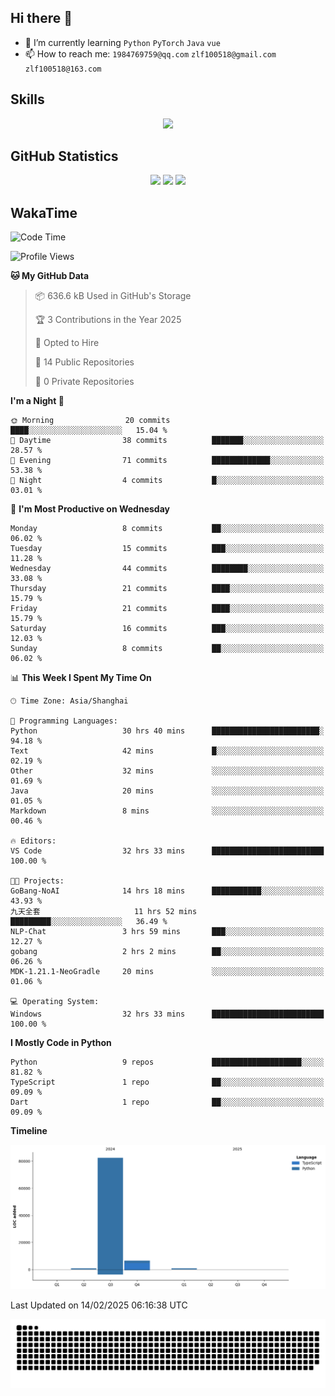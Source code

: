 ## Hi there 👋

- 🌱 I’m currently learning `Python` `PyTorch` `Java` `vue`
- 📫 How to reach me: `1984769759@qq.com` `zlf100518@gmail.com` `zlf100518@163.com`

## Skills
<div align="center"> <img src="https://skillicons.dev/icons?i=python,linux,git,github,html,css,js,ts" /> </div>

## GitHub Statistics

<div align="center">
  <img src="https://github-readme-stats.vercel.app/api?username=CloudSwordSage&show_icons=true&theme=tokyonight" />
  <img src="https://github-readme-stats.vercel.app/api/top-langs/?username=CloudSwordSage&show_icons=true&theme=tokyonight" />
  <img src="https://github-readme-activity-graph.vercel.app/graph?username=CloudSwordSage&theme=xcode" />
</div>

## WakaTime

<!--START_SECTION:waka-->
![Code Time](http://img.shields.io/badge/Code%20Time-406%20hrs%2031%20mins-blue)

![Profile Views](http://img.shields.io/badge/Profile%20Views-0-blue)

**🐱 My GitHub Data** 

> 📦 636.6 kB Used in GitHub's Storage 
 > 
> 🏆 3 Contributions in the Year 2025
 > 
> 💼 Opted to Hire
 > 
> 📜 14 Public Repositories 
 > 
> 🔑 0 Private Repositories 
 > 
**I'm a Night 🦉** 

```text
🌞 Morning                20 commits          ████░░░░░░░░░░░░░░░░░░░░░   15.04 % 
🌆 Daytime                38 commits          ███████░░░░░░░░░░░░░░░░░░   28.57 % 
🌃 Evening                71 commits          █████████████░░░░░░░░░░░░   53.38 % 
🌙 Night                  4 commits           █░░░░░░░░░░░░░░░░░░░░░░░░   03.01 % 
```
📅 **I'm Most Productive on Wednesday** 

```text
Monday                   8 commits           ██░░░░░░░░░░░░░░░░░░░░░░░   06.02 % 
Tuesday                  15 commits          ███░░░░░░░░░░░░░░░░░░░░░░   11.28 % 
Wednesday                44 commits          ████████░░░░░░░░░░░░░░░░░   33.08 % 
Thursday                 21 commits          ████░░░░░░░░░░░░░░░░░░░░░   15.79 % 
Friday                   21 commits          ████░░░░░░░░░░░░░░░░░░░░░   15.79 % 
Saturday                 16 commits          ███░░░░░░░░░░░░░░░░░░░░░░   12.03 % 
Sunday                   8 commits           ██░░░░░░░░░░░░░░░░░░░░░░░   06.02 % 
```


📊 **This Week I Spent My Time On** 

```text
🕑︎ Time Zone: Asia/Shanghai

💬 Programming Languages: 
Python                   30 hrs 40 mins      ████████████████████████░   94.18 % 
Text                     42 mins             █░░░░░░░░░░░░░░░░░░░░░░░░   02.19 % 
Other                    32 mins             ░░░░░░░░░░░░░░░░░░░░░░░░░   01.69 % 
Java                     20 mins             ░░░░░░░░░░░░░░░░░░░░░░░░░   01.05 % 
Markdown                 8 mins              ░░░░░░░░░░░░░░░░░░░░░░░░░   00.46 % 

🔥 Editors: 
VS Code                  32 hrs 33 mins      █████████████████████████   100.00 % 

🐱‍💻 Projects: 
GoBang-NoAI              14 hrs 18 mins      ███████████░░░░░░░░░░░░░░   43.93 % 
九天全套                     11 hrs 52 mins      █████████░░░░░░░░░░░░░░░░   36.49 % 
NLP-Chat                 3 hrs 59 mins       ███░░░░░░░░░░░░░░░░░░░░░░   12.27 % 
gobang                   2 hrs 2 mins        ██░░░░░░░░░░░░░░░░░░░░░░░   06.26 % 
MDK-1.21.1-NeoGradle     20 mins             ░░░░░░░░░░░░░░░░░░░░░░░░░   01.06 % 

💻 Operating System: 
Windows                  32 hrs 33 mins      █████████████████████████   100.00 % 
```

**I Mostly Code in Python** 

```text
Python                   9 repos             ████████████████████░░░░░   81.82 % 
TypeScript               1 repo              ██░░░░░░░░░░░░░░░░░░░░░░░   09.09 % 
Dart                     1 repo              ██░░░░░░░░░░░░░░░░░░░░░░░   09.09 % 
```



**Timeline**

![Lines of Code chart](https://raw.githubusercontent.com/CloudSwordSage/CloudSwordSage/main/assets/bar_graph.png)


 Last Updated on 14/02/2025 06:16:38 UTC
<!--END_SECTION:waka-->

<div align="center"><img src="./assets/github-snake-dark.svg" /></div>

